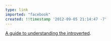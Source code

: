 ```yaml
---
type: link
imported: "facebook"
created: !!timestamp '2012-09-05 21:14:47 -7'
---
```

[A guide to understanding the introverted](http://fc02.deviantart.net/fs71/i/2012/225/5/1/how_to_live_with_introverts_guide_printable_by_sveidt-d5b09fj.jpg).

